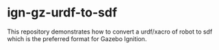 # ign-gz-urdf-to-sdf
This repository demonstrates how to convert a urdf/xacro of robot to sdf which is the preferred format for Gazebo Ignition.
